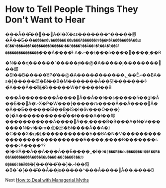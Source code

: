 # How to Tell People Things They Don't Want to Hear

���Ȃ��͂��΂��΁A�l�X�ɕs�������^�����悤�Ȃ��Ƃ��`�����K�v�������܂��B���Ȃ������炩�̗��R�ł��������Ă��邱�Ƃ��Y���Ȃ��ł��������B�����ɂ��ĉ����ł��Ȃ��ꍇ�ł��A�ł��邾���������������`���Ă����̂ŁA�ނ��͏\���ȏ����𓾂����܂��B

�N���ɖ������`�����ŗǂ̕��@�́A�����ɉ��������񎦂��邱�Ƃł��B�����̍őP�̕��@�́A�����̏������؂��Ĕނ��ɃA�s�[�����邱�Ƃł��B�M�������Ȃ��댯�������ꍇ�́A���Ȃ��̎咣�̎x�����W�߂��ׂ��ł��B

���Ȃ��������Ȃ����΂Ȃ��Ȃ��ł��s�����ň��ʓI�Ȃ��Ƃ̈��́A�ނ̃X�P�W���[�����Ԉ����Ă��Ȃ����΂Ȃ��Ȃ��Ƃ������Ƃł��B�ǐS�I�ȃv���O���}�[�́A�����������̂͌��ł����A�ł��邾�����������Ȃ����΂Ȃ��܂����B�B���̃A�N�V�������N�ɂł��m�点�邱�Ƃł����Ă��A�}�C���X�g�[�����������Ƃ��ɃA�N�V���������������������������Ƃ͂����܂����B�������s���ɂ́A����??�I�ɂłȂ��Ă��A���Ȃ��Ƃ����_�I�ɂ̓`�[���Ƃ��čs�������ǂ��ł��B���Ȃ��������Ă����ꏊ�Ƃ����ɂ��ĉ����ł��邩�̗����ł��Ȃ��̃`�[���̓��͂��]�ނł��傤�B�`�[���͂��Ȃ��ɉe�����^���Ȃ����΂Ȃ��܂����B

Next [How to Deal with Managerial Myths](10-How-to-Deal-with-Managerial-Myths.md)
